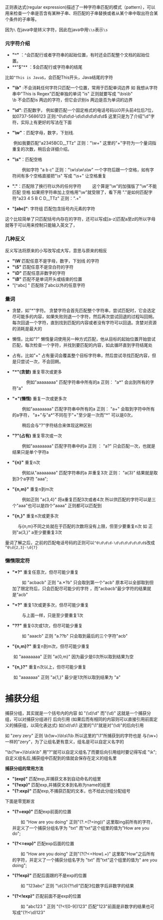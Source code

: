 正则表达式(regular expression)描述了一种字符串匹配的模式（pattern），可以用来检查一个串是否含有某种子串、将匹配的子串替换或者从某个串中取出符合某个条件的子串等。

因为`\` 在java中是转义字符，因此在java中用`\\s`表示`\s`

### 元字符介绍

-   **"^"** ：^会匹配行或者字符串的起始位置，有时还会匹配整个文档的起始位置。 
- **"$"** ：$会匹配行或字符串的结尾

比如`^This is Java$`，会匹配This开头，Java结尾的字符

-  **"\b"** :不会消耗任何字符只匹配一个位置，常用于匹配单词边界 如 我想从字符串中"This is Regex"匹配单独的单词 "is" 正则就要写成 "\bis\b"  
            \b 不会匹配is 两边的字符，但它会识别is 两边是否为单词的边界 

-  **"\d"**: 匹配数字，
            例如要匹配一个固定格式的电话号码以0开头前4位后7位，如0737-5686123  正则:^0\d\d\d-\d\d\d\d\d\d\d$ 这里只是为了介绍"\d"字符，实际上有更好的写法在下面

- **"\w"**：匹配字母，数字，下划线.

  ​         例如我要匹配"a2345BCD__TTz" 正则："\w+"  这里的"+"字符为一个量词指重复的次数，稍后会详细介绍。 

- **"\s"**：匹配空格 

  　　  例如字符 "a b c" 正则："\w\s\w\s\w"  一个字符后跟一个空格，如有字符间有多个空格直接把"\s" 写成 "\s+" 让空格重复

-  **"."**：匹配除了换行符以外的任何字符
  　　  这个算是"\w"的加强版了"\w"不能匹配 空格 如果把字符串加上空格用"\w"就受限了，看下用 "."是如何匹配字符"a23 4 5 B C D__TTz"  正则：".+"

-  **"[abc]"**: 字符组  匹配包含括号内元素的字符 

  ​    这个比较简单了只匹配括号内存在的字符，还可以写成[a-z]匹配a至z的所以字母就等于可以用来控制只能输入英文了，

### 几种反义

反义写法将原来的小写改写成大写，意思与原来的相反

-  **"\W**  匹配任意不是字母，数字，下划线 的字符
-  **"\S"**  匹配任意不是空白符的字符
- **"\D"** 匹配任意非数字的字符
-   **"\B"** 匹配不是单词开头或结束的位置
-  "[^abc\] " 匹配除了abc以外的任意字符

### 量词

- 贪婪，如"*"字符。
  贪婪字符会首先匹配整个字符串，尝试匹配时，它会选定尽可能多的内容，如果失败则退一个字符，然后再次尝试回退的过程叫回朔。每次回退一个字符，直到找到匹配的内容或者没有字符可以回退。贪婪对资源的消耗是最大的

- 懒惰，比如"?"
  懒惰量词使用另一种方式匹配，他从目标的起始位置开始尝试匹配，每次检查一个字符，并找到要匹配的内容，如此循环直到字符结尾处

- 占有。比如"+"
  占有量词会覆盖整个目标字符串，然后尝试寻找匹配内容，但是只尝试一次，不会回朔。

- **"\*"(贪婪)**  重复零次或更多

  　　　  例如"aaaaaaaa" 匹配字符串中所有的a  正则： "a*"  会出到所有的字符"a"

- **"+"(懒惰)**  重复一次或更多次

  　　   例如"aaaaaaaa" 匹配字符串中所有的a  正则： "a+"  会取到字符中所有的a字符，  "a+"与"a*"不同在于"+"至少是一次而"*" 可以是0次，

  　　   稍后会与"?"字符结合来体现这种区别

- **"?"(占有)**  重复零次或一次

  　　   例如"aaaaaaaa" 匹配字符串中的a 正则 ： "a?" 只会匹配一次，也就是结果只是单个字符a

- **"{n}"** 重复n次

  　　   例如从"aaaaaaaa" 匹配字符串的a 并重复3次 正则：  "a{3}"  结果就是取到3个a字符  "aaa";

- **"{n,m}"** 重复n到m次

  　　   例如正则 "a{3,4}" 将a重复匹配3次或者4次 所以供匹配的字符可以是三个"aaa"也可以是四个"aaaa" 正则都可以匹配到

- **"{n,}"** 重复n次或更多次

   　   与{n,m}不同之处就在于匹配的次数将没有上限，但至少要重复n次 如 正则"a{3,}" a至少要重复3次

量词了解之后，之前的匹配电话号码的正则可以`^0\d\d\d-\d\d\d\d\d\d\d$`改成`^0\d{2,3}-\d{7}`

### 懒惰限定符

- **"\*?"**  重复任意次，但尽可能少重复 

  　　   如 "acbacb"  正则  "a.*?b" 只会取到第一个"acb" 原本可以全部取到但加了限定符后，只会匹配尽可能少的字符 ，而"acbacb"最少字符的结果就是"acb" 

- **"+?"** 重复1次或更多次，但尽可能少重复

  　　  与上面一样，只是至少要重复1次

- **"??"** 重复0次或1次，但尽可能少重复

  　　   如 "aaacb" 正则 "a.??b" 只会取到最后的三个字符"acb"

- **"{n,m}?"** 重复n到m次，但尽可能少重复

  ​     如 "aaaaaaaa"  正则 "a{0,m}" 因为最少是0次所以取到结果为空

- **"{n,}?"**   重复n次以上，但尽可能少重复

  ​     如 "aaaaaaa"  正则 "a{1,}" 最少是1次所以取到结果为 "a"

# 捕获分组

捕获分组，其实就是一个括号内的内容 如 "(\d)\d" 而"(\d)" 这就是一个捕获分组，可以对捕获分组进行 后向引用 (如果后而有相同的内容则可以直接引用前面定义的捕获组，以简化表达式) 如(\d)\d\1 这里的"\1"就是对"(\d)"的后向引用

如  "zery zery" 正则 \b(\w+)\b\s\1\b 所以这里的"\1"所捕获到的字符也是 与(\w+)一样的"zery"，为了让组名更有意义，组名是可以自定义名字的

"\b(?<name>\w+)\b\s\k<name>\b" 用"?<name>"就可以自定义组名了而要后向引用组时要记得写成 "\k<name>";自定义组名后,捕获组中匹配到的值就会保存在定义的组名里

**捕获分组的常用方法**

- **"(exp)"**   匹配exp,并捕获文本到自动命名的组里
- **"(?exp)"**  匹配exp,并捕获文本到名称为name的组里
- **"(?:exp)"** 匹配exp,不捕获匹配的文本，也不给此分组分配组号

下面是零宽断言

- **"(?=exp)"** 匹配exp前面的位置

  　　如 "How are you doing" 正则"(?<txt>.+(?=ing))" 这里取ing前所有的字符，并定义了一个捕获分组名字为 "txt" 而"txt"这个组里的值为"How are you do";

- **"(?<=exp)"** 匹配exp后面的位置

  　　如 "How are you doing" 正则"(?<txt>(?<=How).+)" 这里取"How"之后所有的字符，并定义了一个捕获分组名字为 "txt" 而"txt"这个组里的值为" are you doing";

- **"(?!exp)"** 匹配后面跟的不是exp的位置

  　　如 "123abc" 正则 "\d{3}(?!\d)"匹配3位数字后非数字的结果

- **"(?<!exp)"** 匹配前面不是exp的位置

  　　如 "abc123 " 正则 "(?<![0-9])123" 匹配"123"前面是非数字的结果也可写成"(?!<\d)123"

